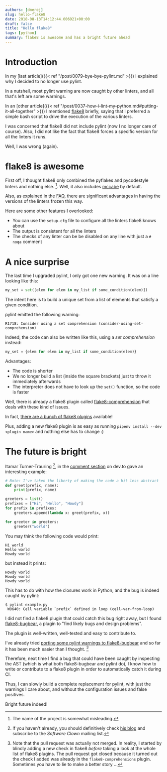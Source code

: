 ```yaml
---
authors: [dmerej]
slug: hello-flake8
date: 2018-08-13T14:12:44.006921+00:00
draft: false
title: "Hello flake8"
tags: [python]
summary: flake8 is awesome and has a bright future ahead
---
```


# Introduction

In my [last article]({{< ref "/post/0079-bye-bye-pylint.md" >}}) I explained why I decided to no longer use pylint.

In a nutshell, most pylint warning are now caught by other linters, and all that's left are
some warnings.

In an [other article]({{< ref "/post/0037-how-i-lint-my-python.md#putting-it-all-together" >}}) I mentioned [flake8](http://flake8.pycqa.org/en/latest/) briefly, saying that I preferred a simple bash script to drive the execution of the various linters.

I was concerned that flake8 did not include pylint (now I no longer care of course). Also, I did not like the fact that flake8 forces a specific version for all the linters it runs.

Well, I was wrong (again).

# flake8 is awesome

First off, I thought flake8 only combined the pyflakes and pycodestyle linters and nothing else. [^1]. Well, it also includes [mccabe](https://pypi.org/project/mccabe/) by default.

Also, as explained in the [FAQ](http://flake8.pycqa.org/en/latest/faq.html#why-does-flake8-use-ranges-for-its-dependencies), there are significant advantages in having the versions of the linters frozen this way.

Here are some other features I overlooked:

* You can use the `setup.cfg` file to configure all the linters flake8 knows about
* The output is consistent for all the linters
* The checks of any linter can be be disabled on any line with just a `# noqa` comment

# A nice surprise

The last time I upgraded pylint, I only got one new warning. It was on a line looking like this:

```python
my_set = set([elem for elem in my_list if some_condition(elem)])
```

The intent here is to build a unique set from a list of elements that satisfy a given condition.

pylint emitted the following warning:

```
R1718: Consider using a set comprehension (consider-using-set-comprehension)
```

Indeed, the code can also be written like this, using a *set comprehension* instead:

```python
my_set = {elem for elem in my_list if some_condition(elem)}
```

Advantages:

* The code is shorter
* We no longer build a list (inside the  square brackets) just to throw it immediately afterwards
* The interpreter does not have to look up the `set()` function, so the code is faster

Well, there is already a flake8 plugin called [flake8-comprehension](https://pypi.org/project/flake8-comprehensions/) that deals with these kind of issues.

In fact, [there are a bunch of flake8 plugins](https://pypi.org/search/?q=flake8-) available!


Plus, adding a new flake8 plugin is as easy as running `pipenv install --dev <plugin name>` and nothing else has to change :)

# The future is bright

Itamar Turner-Trauring [^2], in the [comment section](https://dev.to/dmerejkowsky/bye-bye-pylint-4chh) on dev.to gave an interesting example:


```python
# Note: I've taken the liberty of making the code a bit less abstract
def greet(prefix, name):
    print(prefix, name)

greeters = list()
prefixes = ["Hi", "Hello", "Howdy"]
for prefix in prefixes:
    greeters.append(lambda x: greet(prefix, x))

for greeter in greeters:
    greeter("world")
```

You may think the following code would print:

```
Hi world
Hello world
Howdy world
```

but instead it prints:

```
Howdy world
Howdy world
Howdy world
```

This has to do with how the closures work in Python, and the bug is indeed caught by pylint:

```
$ pylint example.py
 W0640: Cell variable `prefix` defined in loop (cell-var-from-loop)
```


I did not find a flake8 plugin that could catch this bug right away, but I found [flake8-bugbear](https://github.com/PyCQA/flake8-bugbear), a plugin to "find likely bugs and design problems".

The plugin is well-written, well-tested and easy to contribute to.

I've already tried [porting some pylint warnings to  flake8-bugbear](https://github.com/PyCQA/flake8-bugbear/pull/51) and so far it has been much easier than I thought. [^3]


Therefore, next time I find a bug that could have been caught by inspecting the AST (which is what both flake8-bugbear and pylint do), I know how to write or contribute to a flake8 plugin in order to automatically catch it during CI.

Thus, I can slowly build a complete replacement for pylint, with just the warnings I care about, and without the configuration issues and false positives.

Bright future indeed!



[^1]: The name of the project is somewhat misleading.
[^2]: If you haven't already, you should definitively check [his blog](https://codewithoutrules.com/) and subscribe to the *Software Clown* mailing list.
[^3]: Note that the pull request was actually not merged. In reality, I started by blindly adding a new check in flake8 *before* taking a look at the whole list of flake8 plugins. The pull request got closed because it turned out the check I added was already in the `flake8-comprehensions` plugin. Sometimes you have to lie to make a better story ...
